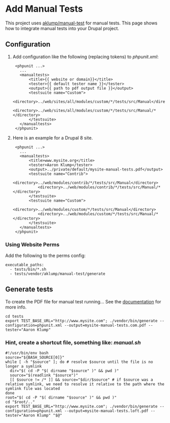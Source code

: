 # Add Manual Tests

This project uses [aklump/manual-test](https://github.com/aklump/manual-test) for manual tests.  This page shows how to integrate manual tests into your Drupal project.

## Configuration

1. Add configuration like the following (replacing tokens) to _phpunit.xml_:

        <phpunit ...>
          ...
          <manualtests>
              <title>{{ website or domain}}</title>
              <tester>{{ default tester name }}</tester>
              <output>{{ path to pdf output file }}</output>
              <testsuite name="Custom">
                  <directory>../web/sites/all/modules/custom/*/tests/src/Manual</directory>
                  <directory>../web/sites/all/modules/custom/*/tests/src/Manual/*</directory>
              </testsuite>
          </manualtests>
        </phpunit>

1. Here is an example for a Drupal 8 site.

        <phpunit ...>
          ...
          <manualtests>
              <title>www.mysite.org</title>
              <tester>Aaron Klump</tester>
              <output>../private/default/mysite-manual-tests.pdf</output>
              <testsuite name="Contrib">
                  <directory>../web/modules/contrib/*/tests/src/Manual</directory>
                  <directory>../web/modules/contrib/*/tests/src/Manual/*</directory>
              </testsuite>
              <testsuite name="Custom">
                  <directory>../web/modules/custom/*/tests/src/Manual</directory>
                  <directory>../web/modules/custom/*/tests/src/Manual/*</directory>
              </testsuite>              
          </manualtests>
        </phpunit>
           
### Using Website Perms

Add the following to the perms config:

    executable_paths:
      - tests/bin/*.sh
      - tests/vendor/aklump/manual-test/generate
                
## Generate tests

To create the PDF file for manual test running... See the [documentation](https://github.com/aklump/manual-test) for more info.
  
    cd tests
    export TEST_BASE_URL="http://www.mysite.com"; ./vendor/bin/generate --configuration=phpunit.xml --output=mysite-manual-tests.com.pdf --tester="Aaron Klump"

### Hint, create a shortcut file, something like: _manual.sh_

    #!/usr/bin/env bash
    source="${BASH_SOURCE[0]}"
    while [ -h "$source" ]; do # resolve $source until the file is no longer a symlink
      dir="$( cd -P "$( dirname "$source" )" && pwd )"
      source="$(readlink "$source")"
      [[ $source != /* ]] && source="$dir/$source" # if $source was a relative symlink, we need to resolve it relative to the path where the symlink file was located
    done
    root="$( cd -P "$( dirname "$source" )" && pwd )"
    cd "$root/.."
    export TEST_BASE_URL="http://www.mysite.com"; ./vendor/bin/generate --configuration=phpunit.xml --output=mysite-manual-tests.loft.pdf --tester="Aaron Klump" "$@"
